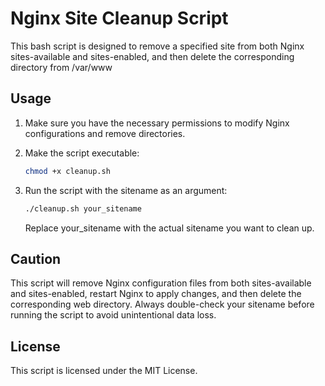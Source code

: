 # Nginx Site Cleanup Script

This bash script is designed to remove a specified site from both Nginx sites-available and sites-enabled, and then delete the corresponding directory from /var/www

## Usage

1. Make sure you have the necessary permissions to modify Nginx configurations and remove directories.

2. Make the script executable:

   ```bash
   chmod +x cleanup.sh
   ```

3. Run the script with the sitename as an argument:

   ```bash
   ./cleanup.sh your_sitename
   ```
   Replace your_sitename with the actual sitename you want to clean up.
   
## Caution
This script will remove Nginx configuration files from both sites-available and sites-enabled, restart Nginx to apply changes, and then delete the corresponding web directory.
Always double-check your sitename before running the script to avoid unintentional data loss.

## License
This script is licensed under the MIT License.

